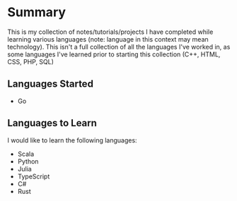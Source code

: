# Summary

This is my collection of notes/tutorials/projects I have completed while learning various languages (note: language in this context may mean technology). This isn't a full collection of all the languages I've worked in, as some languages I've learned prior to starting this collection (C++, HTML, CSS, PHP, SQL)

## Languages Started

- Go

## Languages to Learn

I would like to learn the following languages:

- Scala
- Python
- Julia
- TypeScript
- C#
- Rust
